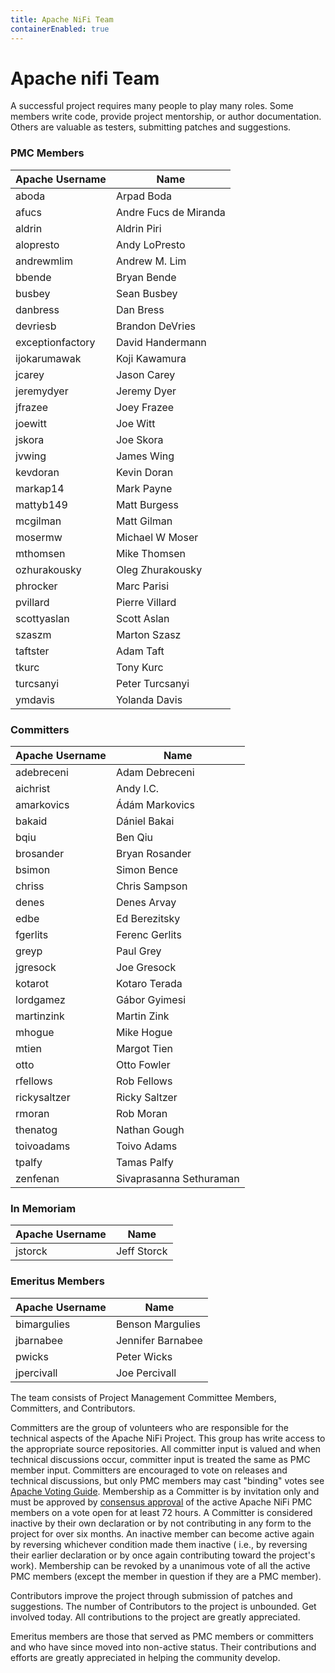 ```yaml
---
title: Apache NiFi Team
containerEnabled: true
---
```


# Apache <span class="ni">ni</span><span class="fi">fi</span> Team

A successful project requires many people to play many roles. Some members write code, provide project mentorship,
or author documentation. Others are valuable as testers, submitting patches and suggestions.

### PMC Members

| Apache Username | Name |
| --------------- | ---- |
| aboda | Arpad Boda |
| afucs | Andre Fucs de Miranda |
| aldrin | Aldrin Piri |
| alopresto | Andy LoPresto |
| andrewmlim | Andrew M. Lim |
| bbende | Bryan Bende |
| busbey | Sean Busbey |
| danbress | Dan Bress |
| devriesb | Brandon DeVries |
| exceptionfactory | David Handermann |
| ijokarumawak | Koji Kawamura |
| jcarey | Jason Carey |
| jeremydyer | Jeremy Dyer |
| jfrazee | Joey Frazee |
| joewitt | Joe Witt |
| jskora | Joe Skora |
| jvwing | James Wing |
| kevdoran | Kevin Doran |
| markap14 | Mark Payne |
| mattyb149 | Matt Burgess |
| mcgilman | Matt Gilman |
| mosermw | Michael W Moser |
| mthomsen | Mike Thomsen |
| ozhurakousky | Oleg Zhurakousky |
| phrocker | Marc Parisi |
| pvillard | Pierre Villard |
| scottyaslan | Scott Aslan |
| szaszm | Marton Szasz |
| taftster | Adam Taft |
| tkurc | Tony Kurc |
| turcsanyi | Peter Turcsanyi |
| ymdavis | Yolanda Davis |

### Committers

| Apache Username | Name |
| --------------- | ---- |
| adebreceni | Adam Debreceni |
| aichrist | Andy I.C. |
| amarkovics | Ádám Markovics |
| bakaid | Dániel Bakai |
| bqiu | Ben Qiu |
| brosander | Bryan Rosander |
| bsimon | Simon Bence |
| chriss | Chris Sampson |
| denes | Denes Arvay |
| edbe | Ed Berezitsky |
| fgerlits | Ferenc Gerlits |
| greyp | Paul Grey |
| jgresock | Joe Gresock |
| kotarot | Kotaro Terada |
| lordgamez | Gábor Gyimesi |
| martinzink | Martin Zink |
| mhogue | Mike Hogue |
| mtien | Margot Tien |
| otto | Otto Fowler |
| rfellows | Rob Fellows |
| rickysaltzer | Ricky Saltzer |
| rmoran | Rob Moran |
| thenatog | Nathan Gough |
| toivoadams | Toivo Adams |
| tpalfy | Tamas Palfy |
| zenfenan | Sivaprasanna Sethuraman |

### In Memoriam

| Apache Username | Name |
| --------------- | ---- |
| jstorck | Jeff Storck |

### Emeritus Members

| Apache Username | Name |
| --------------- | ---- |
| bimargulies | Benson Margulies |
| jbarnabee | Jennifer Barnabee |
| pwicks | Peter Wicks |
| jpercivall | Joe Percivall |

The team consists of Project Management Committee Members, Committers, and Contributors.

Committers are the group of volunteers who are responsible for the technical aspects of the Apache NiFi Project.
This group has write access to the appropriate source repositories. All committer input is valued and when technical
discussions occur, committer input is treated the same as PMC member input. Committers are encouraged to vote on
releases and technical discussions, but only PMC members may cast "binding" votes
see [Apache Voting Guide](https://www.apache.org/foundation/voting.html#binding-votes).
Membership as a Committer is by invitation only and must be approved by
[consensus approval](https://www.apache.org/foundation/glossary.html#ConsensusApproval) of the active Apache
NiFi PMC members on a vote open for at least 72 hours. A Committer is considered inactive by their own declaration or by
not contributing in any form to the project for over six months. An inactive member can become active again by reversing
whichever condition made them inactive ( i.e., by reversing their earlier declaration or by once again contributing
toward the project's work). Membership can be revoked by a unanimous vote of all the active PMC members (except the
member in question if they are a PMC member).

Contributors improve the project through submission of patches and suggestions. The number of Contributors to the
project is unbounded. Get involved today. All contributions to the project are greatly appreciated.

Emeritus members are those that served as PMC members or committers and who have since moved into non-active status.
Their contributions and efforts are greatly appreciated in helping the community develop.
